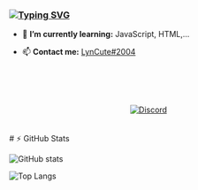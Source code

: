 ### [![Typing SVG](https://readme-typing-svg.herokuapp.com?color=%23C5B9FF&lines=Hi%2C+I'm+Lyn+%F0%9F%91%8B;I+am+JavaScript+developer+bot)](https://git.io/typing-svg)

<!--
**LynCute2004/LynCute2004** is a ✨ _special_ ✨ repository because its `README.md` (this file) appears on your GitHub profile.

Here are some ideas to get you started:

- 🔭 I’m currently working on ...
- 🌱 I’m currently learning ...
- 👯 I’m looking to collaborate on ...
- 🤔 I’m looking for help with ...
- 💬 Ask me about ...
- 📫 How to reach me: ...
- 😄 Pronouns: ...
- ⚡ Fun fact: ...
-->
- 🌱 **I’m currently learning:** JavaScript, HTML,...

- 📫 **Contact me:** [LynCute#2004](https://discordapp.com/users/573805531773272064)
<!-- ![Discord](https://discord.c99.nl/widget/theme-3/725945760629129277.png) -->
<div align="center">
<br><br><br><br>
<a align="center" href="https://discord.c99.nl/widget/theme-3/573805531773272064.png">
<img align="center" src="https://discord.c99.nl/widget/theme-3/573805531773272064.png" alt="Discord"/>
</a>
 </div>
<br><br>
# ⚡ GitHub Stats

![GitHub stats](https://github-readme-stats.vercel.app/api?username=LynCute2004&theme=cobalt)

![Top Langs](https://github-readme-stats.vercel.app/api/top-langs/?username=LynCute2004&layout=compact)


